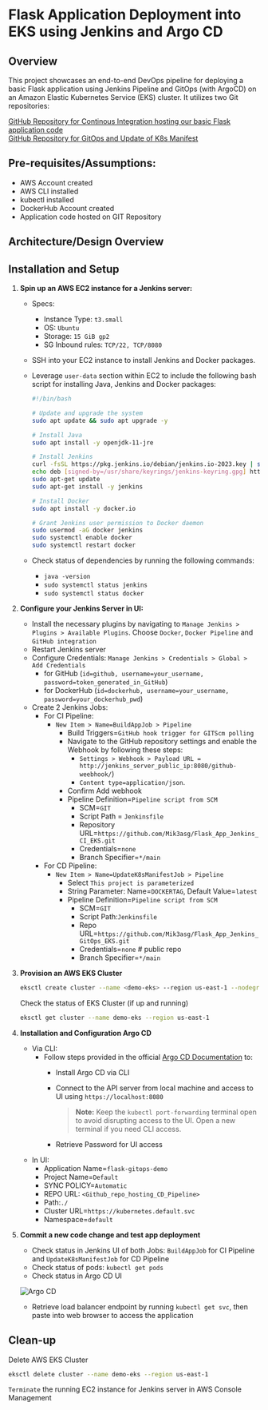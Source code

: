 # Flask Application Deployment into EKS using Jenkins and Argo CD

## Overview
This project showcases an end-to-end DevOps pipeline for deploying a basic Flask application using Jenkins Pipeline and GitOps (with ArgoCD) on an Amazon Elastic Kubernetes Service (EKS) cluster. It utilizes two Git repositories:

[GitHub Repository for Continous Integration hosting our basic Flask application code](https://github.com/Mik3asg/Flask_App_Jenkins_CI_EKS.git)  
[GitHub Repository for GitOps and Update of K8s Manifest](https://github.com/Mik3asg/Flask_App_Jenkins_GitOps_EKS.git)



## Pre-requisites/Assumptions:
- AWS Account created
- AWS CLI installed
- kubectl installed
- DockerHub Account created
- Application code hosted on GIT Repository

## Architecture/Design Overview

## Installation and Setup

1. **Spin up an AWS EC2 instance for a Jenkins server:**
    - Specs:
        - Instance Type: `t3.small`
        - OS: `Ubuntu`
        - Storage: `15 GiB gp2`
        - SG Inbound rules: `TCP/22, TCP/8080`
    - SSH into your EC2 instance to install Jenkins and Docker packages. 
    - Leverage `user-data` section within EC2 to include the following bash script for installing Java, Jenkins and Docker packages:

        ```bash
        #!/bin/bash

        # Update and upgrade the system
        sudo apt update && sudo apt upgrade -y

        # Install Java
        sudo apt install -y openjdk-11-jre

        # Install Jenkins
        curl -fsSL https://pkg.jenkins.io/debian/jenkins.io-2023.key | sudo gpg --dearmor -o /usr/share/keyrings/jenkins-keyring.gpg
        echo deb [signed-by=/usr/share/keyrings/jenkins-keyring.gpg] https://pkg.jenkins.io/debian binary/ | sudo tee /etc/apt/sources.list.d/jenkins.list > /dev/null
        sudo apt-get update
        sudo apt-get install -y jenkins

        # Install Docker
        sudo apt install -y docker.io

        # Grant Jenkins user permission to Docker daemon
        sudo usermod -aG docker jenkins
        sudo systemctl enable docker
        sudo systemctl restart docker
        ```

    - Check status of dependencies by running the following commands:
        - ```java -version```
        - ```sudo systemctl status jenkins```
        - ```sudo systemctl status docker ```


2. **Configure your Jenkins Server in UI:**
    - Install the necessary plugins by navigating to ``Manage Jenkins > Plugins > Available Plugins``. Choose `Docker`, `Docker Pipeline` and `GitHub integration`
    - Restart Jenkins server
    - Configure Credentials: `Manage Jenkins > Credentials > Global > Add Credentials`
        - for GitHub (`id=github, username=your_username, password=token_generated_in_GitHub`)
        - for DockerHub (`id=dockerhub, username=your_username, password=your_dockerhub_pwd`)
    - Create 2 Jenkins Jobs:
        - For CI Pipeline: 
            - `New Item > Name=BuildAppJob > Pipeline`
                - Build Triggers=`GitHub hook trigger for GITScm polling`
                - Navigate to the GitHub repository settings and enable the Webhook by following these steps:
                    - `Settings > Webhook > Payload URL = http://jenkins_server_public_ip:8080/github-weebhook/`)
                    - `Content type=application/json`. 
                 - Confirm Add webhook
                - Pipeline Definition=`Pipeline script from SCM`
                    - SCM=`GIT`
                    - Script Path = `Jenkinsfile`
                    - Repository URL=`https://github.com/Mik3asg/Flask_App_Jenkins_CI_EKS.git`
                    - Credentials=`none` 
                    - Branch Specifier=`*/main`
        - For CD Pipeline: 
            - `New Item > Name=UpdateK8sManifestJob > Pipeline`
                - Select `This project is parameterized`
                - String Parameter: Name=`DOCKERTAG`, Default Value=`latest`
                - Pipeline Definition=`Pipeline script from SCM`
                    - SCM=`GIT`
                    - Script Path:`Jenkinsfile`
                    - Repo URL=`https://github.com/Mik3asg/Flask_App_Jenkins_GitOps_EKS.git`
                    - Credentials=``none`` # public repo
                    - Branch Specifier=`*/main`

3. **Provision an AWS EKS Cluster**
    ```bash
    eksctl create cluster --name <demo-eks> --region us-east-1 --nodegroup-name <my-nodes> --node-type t3.small --managed --nodes 2 # <demo-eks> and <my-nodes> define your own values
    ```
    Check the status of EKS Cluster (if up and running)
    ```bash
    eksctl get cluster --name demo-eks --region us-east-1  
    ```

4. **Installation and Configuration Argo CD**
    - Via CLI:
        - Follow steps provided in the official [Argo CD Documentation](https://argo-cd.readthedocs.io/en/stable/getting_started/) to:
            - Install Argo CD via CLI
            - Connect to the API server from local machine and access to UI using `https://localhost:8080`
                > **Note:** Keep the `kubectl port-forwarding` terminal open to avoid disrupting access to the UI. Open a new terminal if you need CLI access.

            - Retrieve Password for UI access 
    - In UI:
        - Application Name=`flask-gitops-demo`
        - Project Name=`Default`
        - SYNC POLICY=`Automatic`
        - REPO URL: `<Github_repo_hosting_CD_Pipeline>`
        - Path:``./`` 
        - Cluster URL=`https://kubernetes.default.svc`
        - Namespace=`default`

5. **Commit a new code change and test app deployment**
    - Check status in Jenkins UI of both Jobs: ```BuildAppJob``` for CI Pipeline and ```UpdateK8sManifestJob``` for CD Pipeline
    - Check status of pods: ``kubectl get pods``
    - Check status in Argo CD UI

    ![Argo CD](https://i.imgur.com/l1MlaPK.png)


    - Retrieve load balancer endpoint by running ``kubectl get svc``, then paste into web browser to access the application

## Clean-up
Delete AWS EKS Cluster
```bash
eksctl delete cluster --name demo-eks --region us-east-1
```
`Terminate` the running EC2 instance for Jenkins server in AWS Console Management


